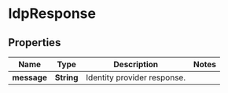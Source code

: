 

# IdpResponse

## Properties

Name | Type | Description | Notes
------------ | ------------- | ------------- | -------------
**message** | **String** | Identity provider response. | 



